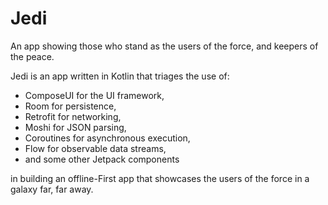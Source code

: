 # Jedi
An app showing those who stand as the users of the force, and keepers of the peace.

Jedi is an app written in Kotlin that triages the use of:

- ComposeUI for the UI framework, 
- Room for persistence, 
- Retrofit for networking,
- Moshi for JSON parsing,
- Coroutines for asynchronous execution, 
- Flow for observable data streams,
- and some other Jetpack components

in building an offline-First app that showcases the users of the force in a galaxy far, far away.
